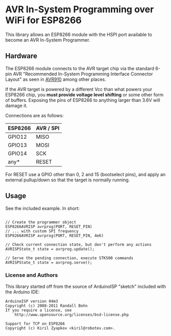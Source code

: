 # AVR In-System Programming over WiFi for ESP8266

This library allows an ESP8266 module with the HSPI port available to become
an AVR In-System Programmer.

## Hardware

The ESP8266 module connects to the AVR target chip via the standard 6-pin
AVR "Recommended In-System Programming Interface Connector Layout" as seen
in [AVR910](http://www.atmel.com/images/doc0943.pdf) among other places.

If the AVR target is powered by a different Vcc than what powers your ESP8266
chip, you **must provide voltage level shifting** or some other form of buffers.
Exposing the pins of ESP8266 to anything larger than 3.6V will damage it.

Connections are as follows:

ESP8266 | AVR / SPI  
--------|------------
GPIO12  | MISO
GPIO13  | MOSI
GPIO14  | SCK
any*    | RESET

For RESET use a GPIO other than 0, 2 and 15 (bootselect pins), and apply an
external pullup/down so that the target is normally running.

## Usage

See the included example. In short:

```arduino

// Create the programmer object
ESP8266AVRISP avrprog(PORT, RESET_PIN)
// ... with custom SPI frequency
ESP8266AVRISP avrprog(PORT, RESET_PIN, 4e6)

// Check current connection state, but don't perform any actions
AVRISPState_t state = avrprog.update();

// Serve the pending connection, execute STK500 commands
AVRISPState_t state = avrprog.serve();
```

### License and Authors

This library started off from the source of ArduinoISP "sketch" included with
the Arduino IDE:

    ArduinoISP version 04m3
    Copyright (c) 2008-2011 Randall Bohn
    If you require a license, see
        http://www.opensource.org/licenses/bsd-license.php

    Support for TCP on ESP8266
    Copyright (c) Kiril Zyapkov <kiril@robotev.com>.

